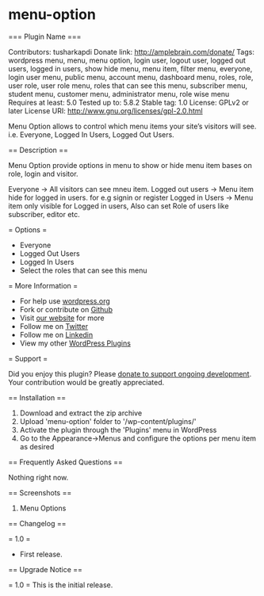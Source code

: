 # menu-option
=== Plugin Name ===

Contributors: tusharkapdi
Donate link: http://amplebrain.com/donate/
Tags: wordpress menu, menu, menu option, login user, logout user, logged out users, logged in users, show hide menu, menu item, filter menu, everyone, login user menu, public menu, account menu, dashboard menu, roles, role, user role, user role menu, roles that can see this menu, subscriber menu, student menu, customer menu, administrator menu, role wise menu
Requires at least: 5.0
Tested up to: 5.8.2
Stable tag: 1.0
License: GPLv2 or later
License URI: http://www.gnu.org/licenses/gpl-2.0.html

Menu Option allows to control which menu items your site’s visitors will see. i.e. Everyone, Logged In Users, Logged Out Users.

== Description ==

Menu Option provide options in menu to show or hide menu item bases on role, login and visitor.

Everyone -> All visitors can see mneu item.
Logged out users -> Menu item hide for logged in users. for e.g signin or register
Logged in Users -> Menu item only visible for Logged in users, Also can set Role of users like subscriber, editor etc.

= Options =

* Everyone
* Logged Out Users
* Logged In Users
* Select the roles that can see this menu

= More Information =

* For help use [wordpress.org](http://wordpress.org/support/plugin/menu-option/)
* Fork or contribute on [Github](https://github.com/tusharkapdi/menu-option/)
* Visit [our website](http://amplebrain.com/plugins/menu-option/) for more
* Follow me on [Twitter](http://twitter.com/tusharkapdi/)
* Follow me on [Linkedin](https://www.linkedin.com/in/tusharkapdi/)
* View my other [WordPress Plugins](https://profiles.wordpress.org/tusharkapdi/)

= Support =

Did you enjoy this plugin? Please [donate to support ongoing development](http://amplebrain.com/donate/). Your contribution would be greatly appreciated.


== Installation ==

1. Download and extract the zip archive
2. Upload 'menu-option' folder to '/wp-content/plugins/'
3. Activate the plugin through the 'Plugins' menu in WordPress
4. Go to the Appearance->Menus and configure the options per menu item as desired


== Frequently Asked Questions ==

Nothing right now.


== Screenshots ==

1. Menu Options

== Changelog ==

= 1.0 =
* First release.


== Upgrade Notice ==

= 1.0 =
This is the initial release.